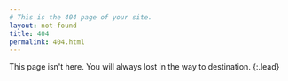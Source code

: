 ```yaml
---
# This is the 404 page of your site.
layout: not-found
title: 404 
permalink: 404.html
---
```


This page isn't here. You will always lost in the way to destination.
{:.lead}

